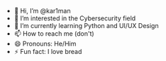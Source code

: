 - 👋 Hi, I’m @kar1man
- 👀 I’m interested in the Cybersecurity field
- 🌱 I’m currently learning Python and UI/UX Design
- 📫 How to reach me (don't)
- 😄 Pronouns: He/Him
- ⚡ Fun fact: I love bread

<!---
kar1man/kar1man is a ✨ special ✨ repository because its `README.md` (this file) appears on your GitHub profile.
You can click the Preview link to take a look at your changes.
--->

